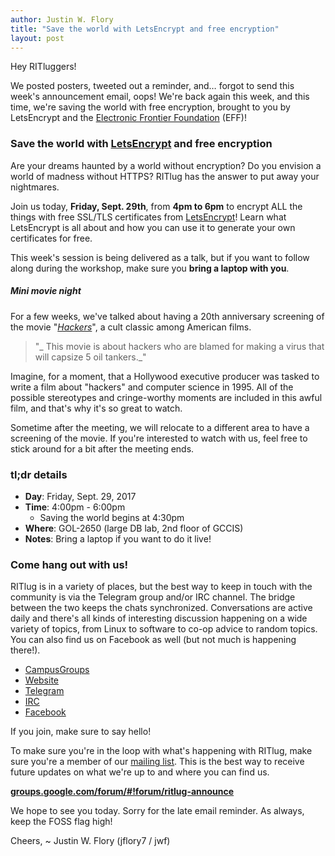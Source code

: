 ```yaml
---
author: Justin W. Flory
title: "Save the world with LetsEncrypt and free encryption"
layout: post
---
```


Hey RITluggers!

We posted posters, tweeted out a reminder, and… forgot to send this week's announcement email, oops! We're back again this week, and this time, we're saving the world with free encryption, brought to you by LetsEncrypt and the [Electronic Frontier Foundation](https://www.eff.org/) (EFF)!


### Save the world with [LetsEncrypt](https://letsencrypt.org/) and free encryption

Are your dreams haunted by a world without encryption? Do you envision a world of madness without HTTPS? RITlug has the answer to put away your nightmares.

Join us today, **Friday, Sept. 29th**, from **4pm to 6pm** to encrypt ALL the things with free SSL/TLS certificates from [LetsEncrypt](https://letsencrypt.org/)! Learn what LetsEncrypt is all about and how you can use it to generate your own certificates for free.

This week's session is being delivered as a talk, but if you want to follow along during the workshop, make sure you **bring a laptop with you**.

##### Mini movie night

For a few weeks, we've talked about having a 20th anniversary screening of the movie "[_Hackers_](http://www.imdb.com/title/tt0113243/)", a cult classic among American films.

> "_ This movie is about hackers who are blamed for making a virus that will capsize 5 oil tankers._"

Imagine, for a moment, that a Hollywood executive producer was tasked to write a film about "hackers" and computer science in 1995. All of the possible stereotypes and cringe-worthy moments are included in this awful film, and that's why it's so great to watch.

Sometime after the meeting, we will relocate to a different area to have a screening of the movie. If you're interested to watch with us, feel free to stick around for a bit after the meeting ends.


### tl;dr details

* **Day**: Friday, Sept. 29, 2017
* **Time**: 4:00pm - 6:00pm
    * Saving the world begins at 4:30pm
* **Where**: GOL-2650 (large DB lab, 2nd floor of GCCIS)
* **Notes**: Bring a laptop if you want to do it live!


### Come hang out with us!

RITlug is in a variety of places, but the best way to keep in touch with the community is via the Telegram group and/or IRC channel. The bridge between the two keeps the chats synchronized. Conversations are active daily and there's all kinds of interesting discussion happening on a wide variety of topics, from Linux to software to co-op advice to random topics. You can also find us on Facebook as well (but not much is happening there!).

* [CampusGroups](https://campusgroups.rit.edu/student_community?club_id=16071 "RITlug on CampusGroups")
* [Website](http://ritlug.com "RIT Linux Users Group website")
* [Telegram](https://t.me/ritlugclub "Join the Telegram group for RITlug")
* [IRC]({{site.social.irc}} "Join the IRC channel for RITlug in a web client")
* [Facebook](https://www.facebook.com/groups/RITLUG/ "RITlug on Facebook - not super active!")

If you join, make sure to say hello!

To make sure you're in the loop with what's happening with RITlug, make sure you're a member of our [mailing list](https://groups.google.com/forum/#!forum/ritlug-announce "RITlug mailing list - Google Groups"). This is the best way to receive future updates on what we're up to and where you can find us.

**[groups.google.com/forum/#!forum/ritlug-announce](https://groups.google.com/forum/#!forum/ritlug-announce "RITlug mailing list - Google Groups")**

We hope to see you today. Sorry for the late email reminder. As always, keep the FOSS flag high!


Cheers,
~ Justin W. Flory (jflory7 / jwf)
